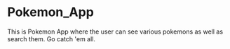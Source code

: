 # Pokemon_App
This is Pokemon App where the user can see various pokemons as well as search them. Go catch 'em all.
